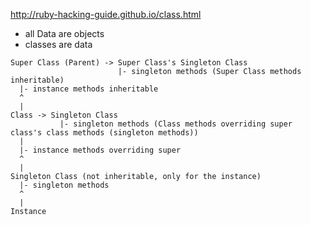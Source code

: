 http://ruby-hacking-guide.github.io/class.html

* all Data are objects
* classes are data

```
Super Class (Parent) -> Super Class's Singleton Class
                        |- singleton methods (Super Class methods inheritable)
  |- instance methods inheritable
  ^
  |
Class -> Singleton Class
           |- singleton methods (Class methods overriding super class's class methods (singleton methods))
  | 
  |- instance methods overriding super
  ^
  |
Singleton Class (not inheritable, only for the instance)
  |- singleton methods
  ^
  |
Instance
```

